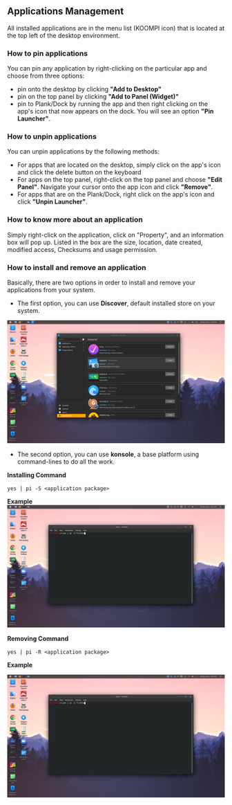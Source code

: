 ## Applications Management
All installed applications are in the menu list (KOOMPI icon) that is located at the top left of the desktop environment. 

### How to pin applications 

You can pin any application by right-clicking on the particular app and choose from three options: 
- pin onto the desktop by clicking **"Add to Desktop"** 
- pin on the top panel by clicking **"Add to Panel (Widget)"**
- pin to Plank/Dock by running the app and then right clicking on the app's icon that now appears on the dock. You will see an option **"Pin Launcher"**. 

### How to unpin applications 

You can unpin applications by the following methods: 
- For apps that are located on the desktop, simply click on the app's icon and click the delete button on the keyboard 
- For apps on the top panel, right-click on the top panel and choose **"Edit Panel"**. Navigate your cursor onto the app icon and click **"Remove"**. 
- For apps that are on the Plank/Dock, right click on the app's icon and click **"Unpin Launcher"**. 

### How to know more about an application

Simply right-click on the application, click on "Property", and an information box will pop up. Listed in the box are the size, location, date created, modified access, Checksums and usage permission. 

### How to install and remove an application 

Basically, there are two options in order to install and remove your applications from your system. 
- The first option, you can use **Discover**, default installed store on your system.

![Image](/public/Images/Discover1000.png)

-  The second option, you can use **konsole**, a base platform using command-lines to do all the work. 

**Installing  Command**

```
yes | pi -S <application package>
```

**Example**
![Image](/public/Images/InstallingKosole1000.png)

**Removing Command**

```
yes | pi -R <application package>
```

**Example**

![Image](/public/Images/InstallingKosole1000.png)

